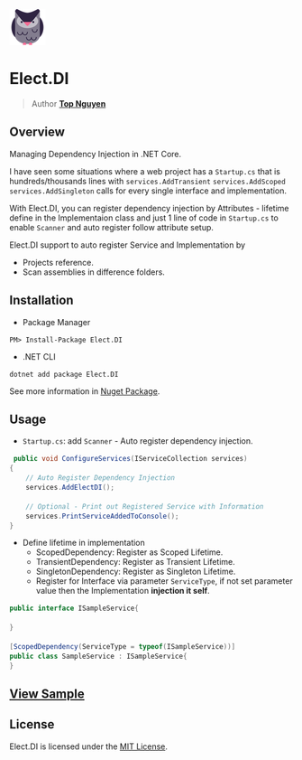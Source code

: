 ﻿![Logo](../../../Logo.png)
# Elect.DI
> Author [**Top Nguyen**](http://topnguyen.net)

## Overview

Managing Dependency Injection in .NET Core.

I have seen some situations where a web project has a `Startup.cs` that is hundreds/thousands lines with `services.AddTransient` `services.AddScoped` `services.AddSingleton` calls for every single interface and implementation.

With Elect.DI, you can register dependency injection by Attributes - lifetime define in the Implementaion class and just 1 line of code in `Startup.cs` to enable `Scanner` and auto register follow attribute setup.

Elect.DI support to auto register Service and Implementation by
- Projects reference.
- Scan assemblies in difference folders.

## Installation
- Package Manager
```
PM> Install-Package Elect.DI
```
- .NET CLI
```
dotnet add package Elect.DI
```

See more information in [Nuget Package](https://www.nuget.org/packages/Elect.DI/).

## Usage

- `Startup.cs`: add `Scanner` - Auto register dependency injection.
```c#
 public void ConfigureServices(IServiceCollection services)
{
    // Auto Register Dependency Injection
    services.AddElectDI();

    // Optional - Print out Registered Service with Information
    services.PrintServiceAddedToConsole();
}
```

- Define lifetime in implementation
  + ScopedDependency: Register as Scoped Lifetime.
  + TransientDependency: Register as Transient Lifetime.
  + SingletonDependency: Register as Singleton Lifetime.
  + Register for Interface via parameter `ServiceType`, if not set parameter value then the Implementation **injection it self**.
 
```c#
public interface ISampleService{

}

[ScopedDependency(ServiceType = typeof(ISampleService))]
public class SampleService : ISampleService{
}
```

## [View Sample](../../../samples/DI/Elect.Sample.DI/README.md)

## License
Elect.DI is licensed under the [MIT License](../../../LICENSE).